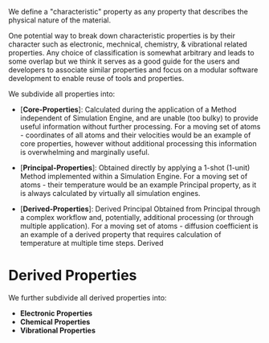 <!-- by MH -->

We define a "characteristic" property as any property that describes the physical nature of the material.

One potential way to break down characteristic properties is by their character such as electronic, mechnical, chemistry, & vibrational related properties.  Any choice of classification is somewhat arbitrary and leads to some overlap but we think it serves as a good guide for the users and developers to associate similar properties and focus on a modular software development to enable reuse of tools and properties.



We subdivide all properties into:

- [**Core-Properties**]: Calculated during the application of a Method independent of Simulation Engine, and are unable (too bulky) to provide useful information without further processing.    For a moving set of atoms - coordinates of all atoms and their velocities would be an example of core properties, however without additional processing this information is overwhelming and marginally useful.

- [**Principal-Properties**]:  Obtained directly by applying a 1-shot (1-unit) Method implemented within a Simulation Engine.  For a moving set of atoms - their temperature would be an example Principal property, as it is always calculated by virtually all simulation engines.

- [**Derived-Properties**]:
Derived Principal   Obtained from Principal through a complex workflow and, potentially, additional processing (or through multiple application).   For a moving set of atoms - diffusion coefficient is an example of a derived property that requires calculation of temperature at multiple time steps.
Derived

# Derived Properties
We further subdivide all derived properties into:

- **Electronic Properties**
- **Chemical Properties**
- **Vibrational Properties**
